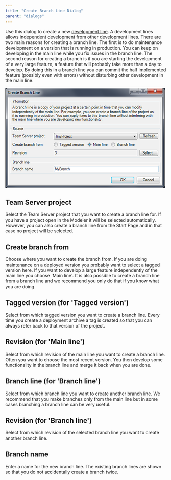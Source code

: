 ```yaml
---
title: "Create Branch Line Dialog"
parent: "dialogs"
---
```

Use this dialog to create a new [development line](version-control-concepts). A development lines allows independent development from other development lines. There are two main reasons for creating a branch line. The first is to do maintenance development on a version that is running in production. You can keep on developing in the main line while you fix issues in the branch line. The second reason for creating a branch is if you are starting the development of a very large feature, a feature that will probably take more than a day to develop. By doing this in a branch line you can commit the half implemented feature (possibly even with errors) without disturbing other development in the main line.

![](attachments/4194436/4325460.png)

## Team Server project

Select the Team Server project that you want to create a branch line for. If you have a project open in the Modeler it will be selected automatically. However, you can also create a branch line from the Start Page and in that case no project will be selected.

## Create branch from

Choose where you want to create the branch from. If you are doing maintenance on a deployed version you probably want to select a tagged version here. If you want to develop a large feature independently of the main line you choose 'Main line'. It is also possible to create a branch line from a branch line and we recommend you only do that if you know what you are doing.

## Tagged version (for 'Tagged version')

Select from which tagged version you want to create a branch line. Every time you create a deployment archive a tag is created so that you can always refer back to that version of the project.

## Revision (for 'Main line')

Select from which revision of the main line you want to create a branch line. Often you want to choose the most recent version. You then develop some functionality in the branch line and merge it back when you are done.

## Branch line (for 'Branch line')

Select from which branch line you want to create another branch line. We recommend that you make branches only from the main line but in some cases branching a branch line can be very useful.

## Revision (for 'Branch line')

Select from which revision of the selected branch line you want to create another branch line.

## Branch name

Enter a name for the new branch line. The existing branch lines are shown so that you do not accidentally create a branch twice.
